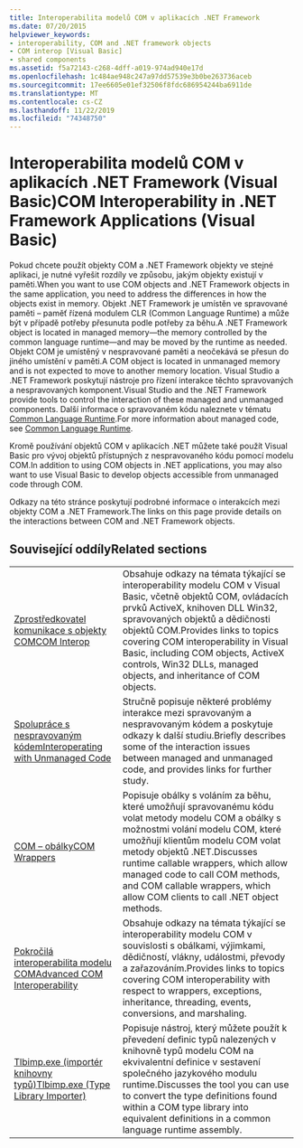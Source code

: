 ```yaml
---
title: Interoperabilita modelů COM v aplikacích .NET Framework
ms.date: 07/20/2015
helpviewer_keywords:
- interoperability, COM and .NET framework objects
- COM interop [Visual Basic]
- shared components
ms.assetid: f5a72143-c268-4dff-a019-974ad940e17d
ms.openlocfilehash: 1c484ae948c247a97dd57539e3b0be263736aceb
ms.sourcegitcommit: 17ee6605e01ef32506f8fdc686954244ba6911de
ms.translationtype: MT
ms.contentlocale: cs-CZ
ms.lasthandoff: 11/22/2019
ms.locfileid: "74348750"
---
```

# <a name="com-interoperability-in-net-framework-applications-visual-basic"></a><span data-ttu-id="225d6-102">Interoperabilita modelů COM v aplikacích .NET Framework (Visual Basic)</span><span class="sxs-lookup"><span data-stu-id="225d6-102">COM Interoperability in .NET Framework Applications (Visual Basic)</span></span>

<span data-ttu-id="225d6-103">Pokud chcete použít objekty COM a .NET Framework objekty ve stejné aplikaci, je nutné vyřešit rozdíly ve způsobu, jakým objekty existují v paměti.</span><span class="sxs-lookup"><span data-stu-id="225d6-103">When you want to use COM objects and .NET Framework objects in the same application, you need to address the differences in how the objects exist in memory.</span></span> <span data-ttu-id="225d6-104">Objekt .NET Framework je umístěn ve spravované paměti – paměť řízená modulem CLR (Common Language Runtime) a může být v případě potřeby přesunuta podle potřeby za běhu.</span><span class="sxs-lookup"><span data-stu-id="225d6-104">A .NET Framework object is located in managed memory—the memory controlled by the common language runtime—and may be moved by the runtime as needed.</span></span> <span data-ttu-id="225d6-105">Objekt COM je umístěný v nespravované paměti a neočekává se přesun do jiného umístění v paměti.</span><span class="sxs-lookup"><span data-stu-id="225d6-105">A COM object is located in unmanaged memory and is not expected to move to another memory location.</span></span> <span data-ttu-id="225d6-106">Visual Studio a .NET Framework poskytují nástroje pro řízení interakce těchto spravovaných a nespravovaných komponent.</span><span class="sxs-lookup"><span data-stu-id="225d6-106">Visual Studio and the .NET Framework provide tools to control the interaction of these managed and unmanaged components.</span></span> <span data-ttu-id="225d6-107">Další informace o spravovaném kódu naleznete v tématu [Common Language Runtime](../../../standard/clr.md).</span><span class="sxs-lookup"><span data-stu-id="225d6-107">For more information about managed code, see [Common Language Runtime](../../../standard/clr.md).</span></span>

<span data-ttu-id="225d6-108">Kromě používání objektů COM v aplikacích .NET můžete také použít Visual Basic pro vývoj objektů přístupných z nespravovaného kódu pomocí modelu COM.</span><span class="sxs-lookup"><span data-stu-id="225d6-108">In addition to using COM objects in .NET applications, you may also want to use Visual Basic to develop objects accessible from unmanaged code through COM.</span></span>

<span data-ttu-id="225d6-109">Odkazy na této stránce poskytují podrobné informace o interakcích mezi objekty COM a .NET Framework.</span><span class="sxs-lookup"><span data-stu-id="225d6-109">The links on this page provide details on the interactions between COM and .NET Framework objects.</span></span>

## <a name="related-sections"></a><span data-ttu-id="225d6-110">Související oddíly</span><span class="sxs-lookup"><span data-stu-id="225d6-110">Related sections</span></span>

| | |
|---------|---------|
| [<span data-ttu-id="225d6-111">Zprostředkovatel komunikace s objekty COM</span><span class="sxs-lookup"><span data-stu-id="225d6-111">COM Interop</span></span>](../../../visual-basic/programming-guide/com-interop/index.md) | <span data-ttu-id="225d6-112">Obsahuje odkazy na témata týkající se interoperability modelu COM v Visual Basic, včetně objektů COM, ovládacích prvků ActiveX, knihoven DLL Win32, spravovaných objektů a dědičnosti objektů COM.</span><span class="sxs-lookup"><span data-stu-id="225d6-112">Provides links to topics covering COM interoperability in Visual Basic, including COM objects, ActiveX controls, Win32 DLLs, managed objects, and inheritance of COM objects.</span></span> |
| [<span data-ttu-id="225d6-113">Spolupráce s nespravovaným kódem</span><span class="sxs-lookup"><span data-stu-id="225d6-113">Interoperating with Unmanaged Code</span></span>](../../../framework/interop/index.md) | <span data-ttu-id="225d6-114">Stručně popisuje některé problémy interakce mezi spravovaným a nespravovaným kódem a poskytuje odkazy k další studiu.</span><span class="sxs-lookup"><span data-stu-id="225d6-114">Briefly describes some of the interaction issues between managed and unmanaged code, and provides links for further study.</span></span> |
| [<span data-ttu-id="225d6-115">COM – obálky</span><span class="sxs-lookup"><span data-stu-id="225d6-115">COM Wrappers</span></span>](../../../standard/native-interop/com-wrappers.md) | <span data-ttu-id="225d6-116">Popisuje obálky s voláním za běhu, které umožňují spravovanému kódu volat metody modelu COM a obálky s možnostmi volání modelu COM, které umožňují klientům modelu COM volat metody objektů .NET.</span><span class="sxs-lookup"><span data-stu-id="225d6-116">Discusses runtime callable wrappers, which allow managed code to call COM methods, and COM callable wrappers, which allow COM clients to call .NET object methods.</span></span> |
| [<span data-ttu-id="225d6-117">Pokročilá interoperabilita modelu COM</span><span class="sxs-lookup"><span data-stu-id="225d6-117">Advanced COM Interoperability</span></span>](../../../framework/interop/index.md) | <span data-ttu-id="225d6-118">Obsahuje odkazy na témata týkající se interoperability modelu COM v souvislosti s obálkami, výjimkami, dědičností, vlákny, událostmi, převody a zařazováním.</span><span class="sxs-lookup"><span data-stu-id="225d6-118">Provides links to topics covering COM interoperability with respect to wrappers, exceptions, inheritance, threading, events, conversions, and marshaling.</span></span> |
| [<span data-ttu-id="225d6-119">Tlbimp.exe (importér knihovny typů)</span><span class="sxs-lookup"><span data-stu-id="225d6-119">Tlbimp.exe (Type Library Importer)</span></span>](../../../framework/tools/tlbimp-exe-type-library-importer.md) | <span data-ttu-id="225d6-120">Popisuje nástroj, který můžete použít k převedení definic typů nalezených v knihovně typů modelu COM na ekvivalentní definice v sestavení společného jazykového modulu runtime.</span><span class="sxs-lookup"><span data-stu-id="225d6-120">Discusses the tool you can use to convert the type definitions found within a COM type library into equivalent definitions in a common language runtime assembly.</span></span> |
